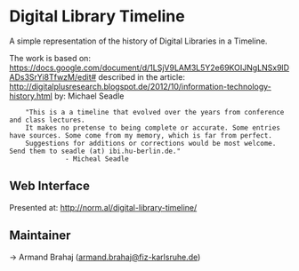 Digital Library Timeline
========================

A simple representation of the history of Digital Libraries in a Timeline. 

The work is based on: https://docs.google.com/document/d/1LSjV9LAM3L5Y2e69KOIJNgLNSx9lDADs3SrYi8TfwzM/edit# described in the article: http://digitalplusresearch.blogspot.de/2012/10/information-technology-history.html by: Michael Seadle 


        "This is a a timeline that evolved over the years from conference and class lectures. 
		It makes no pretense to being complete or accurate. Some entries have sources. Some come from my memory, which is far from perfect. 
		Suggestions for additions or corrections would be most welcome. Send them to seadle (at) ibi.hu-berlin.de."
		          - Micheal Seadle

## Web Interface		
Presented at: http://norm.al/digital-library-timeline/

## Maintainer 
-> Armand Brahaj (armand.brahaj@fiz-karlsruhe.de)